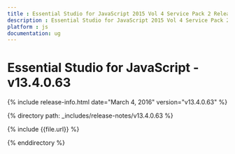 ```yaml
---
title : Essential Studio for JavaScript 2015 Vol 4 Service Pack 2 Release Notes
description : Essential Studio for JavaScript 2015 Vol 4 Service Pack 2 Release Notes
platform : js
documentation: ug
---
```


# Essential Studio for JavaScript - v13.4.0.63

{% include release-info.html date="March 4, 2016" version="v13.4.0.63" %} 

{% directory path: _includes/release-notes/v13.4.0.63 %}

{% include {{file.url}} %}

{% enddirectory %}

